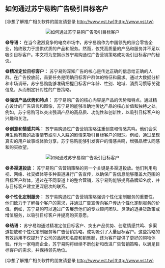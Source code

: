 ## **如何通过苏宁易购广告吸引目标客户**

[😍想了解推广相关软件的朋友请登录 http://www.vst.tw](http://www.vst.tw)

 <center><img src="https://vst.tw/MP4/tuiguang/png/4.png" alt="如何通过苏宁易购广告吸引目标客户"></center>

**😄导语：**
在当今激烈竞争的电商市场中，苏宁易购作为中国领先的综合零售企业，始终致力于提供优质的产品和服务。然而，仅凭高质量的产品和服务并不足以吸引目标客户。本文将为您揭示苏宁易购通过广告营销策略成功吸引目标客户的秘诀。

**😄精准定位目标客户：**
苏宁易购深知广告的核心是传达正确的信息给正确的人群。在广告投放前，首要任务是明确目标客户群体的特征和需求。通过大数据分析和市场调研，苏宁易购能够准确把握目标客户年龄、性别、地域、消费习惯等关键信息，从而制定针对性的广告策略。

**😄强调产品优势和特点：**
苏宁易购广告的核心内容是产品的优势和特点。通过精心设计的广告语言和图像，苏宁易购能够准确地传达产品的核心价值和独特之处。例如，苏宁易购可以突出强调产品的高品质、功能性和创新性，以吸引目标客户的兴趣和关注。

**😄创意和情感共鸣：**
苏宁易购通过广告营销策略注重创意和情感共鸣。他们会采用生动有趣的故事情节或引人入胜的剧情来吸引目标客户的眼球。例如，通过呈现真实的用户故事或体验分享，苏宁易购能够引发客户的情感共鸣，增强品牌认同感和购买欲望。

 <center><img src="https://vst.tw/MP4/tuiguang/png/5.png" alt="如何通过苏宁易购广告吸引目标客户"></center>

**😄多渠道投放：**
苏宁易购广告营销策略的另一个关键是多渠道投放。他们利用电视、网络、社交媒体等多种渠道进行广告宣传，以确保广告信息能够覆盖大范围的目标客户群体。通过在不同渠道上的整合营销，苏宁易购能够提高品牌知名度，并与目标客户建立更深层次的联系。

**😄个性化定制服务：**
苏宁易购通过广告营销策略强调个性化定制服务的重要性。他们致力于了解每个客户的需求，并通过广告宣传向客户传达个性化定制服务的价值。例如，苏宁易购可以通过广告展示他们的专业顾问团队、灵活的退换货政策或增值服务，以吸引目标客户并提高购买意愿。

**😄结语：**
苏宁易购通过精准定位目标客户、突出产品优势、创意情感共鸣、多渠道投放和个性化定制服务等广告营销策略，成功吸引了大量目标客户。这些策略的有效运用不仅提升了公司的品牌知名度和销售额，还为客户提供了更好的购物体验。作为一家电商企业，苏宁易购将继续不断创新和改进广告营销策略，以满足目标客户的需求，并保持领先地位。

[😍想了解推广相关软件的朋友请登录 http://www.vst.tw](http://www.vst.tw)



